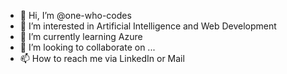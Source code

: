 - 👋 Hi, I’m @one-who-codes
- 👀 I’m interested in Artificial Intelligence and Web Development
- 🌱 I’m currently learning Azure
- 💞️ I’m looking to collaborate on ...
- 📫 How to reach me via LinkedIn or Mail

<!---
one-who-codes/one-who-codes is a ✨ special ✨ repository because its `README.md` (this file) appears on your GitHub profile.
You can click the Preview link to take a look at your changes.
--->
